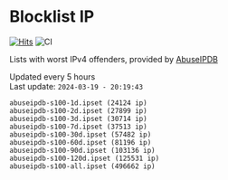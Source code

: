 # Blocklist IP

[![Hits](https://hits.seeyoufarm.com/api/count/incr/badge.svg?url=https%3A%2F%2Fgithub.com%2Fborestad%2Fblocklist-ip%2F&count_bg=%2379C83D&title_bg=%23555555&icon=&icon_color=%23E7E7E7&title=hits&edge_flat=false)](https://hits.seeyoufarm.com)  ![CI](https://img.shields.io/github/workflow/status/borestad/blocklist-ip/CI?style=flat-square)

Lists with worst IPv4 offenders, provided by [AbuseIPDB](https://www.abuseipdb.com/)

<!-- FOOTER-PLACEHOLDER -->
Updated every 5 hours<br>
Last update: `2024-03-19 - 20:19:43`
```
abuseipdb-s100-1d.ipset (24124 ip)
abuseipdb-s100-2d.ipset (27899 ip)
abuseipdb-s100-3d.ipset (30714 ip)
abuseipdb-s100-7d.ipset (37513 ip)
abuseipdb-s100-30d.ipset (57482 ip)
abuseipdb-s100-60d.ipset (81196 ip)
abuseipdb-s100-90d.ipset (103136 ip)
abuseipdb-s100-120d.ipset (125531 ip)
abuseipdb-s100-all.ipset (496662 ip)
```
